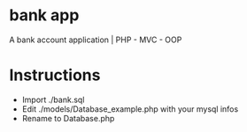 # bank app
A bank account application | PHP - MVC - OOP

# Instructions

- Import ./bank.sql
- Edit ./models/Database_example.php with your mysql infos
- Rename to Database.php
